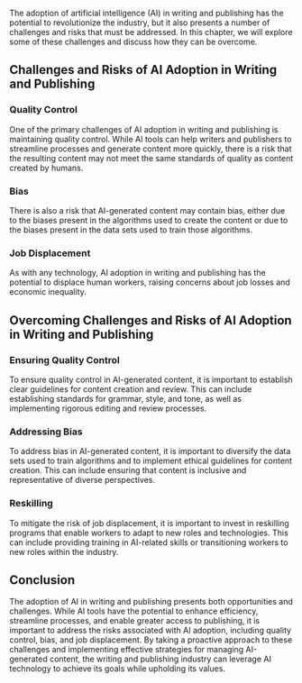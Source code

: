 

The adoption of artificial intelligence (AI) in writing and publishing has the potential to revolutionize the industry, but it also presents a number of challenges and risks that must be addressed. In this chapter, we will explore some of these challenges and discuss how they can be overcome.

Challenges and Risks of AI Adoption in Writing and Publishing
-------------------------------------------------------------

### Quality Control

One of the primary challenges of AI adoption in writing and publishing is maintaining quality control. While AI tools can help writers and publishers to streamline processes and generate content more quickly, there is a risk that the resulting content may not meet the same standards of quality as content created by humans.

### Bias

There is also a risk that AI-generated content may contain bias, either due to the biases present in the algorithms used to create the content or due to the biases present in the data sets used to train those algorithms.

### Job Displacement

As with any technology, AI adoption in writing and publishing has the potential to displace human workers, raising concerns about job losses and economic inequality.

Overcoming Challenges and Risks of AI Adoption in Writing and Publishing
------------------------------------------------------------------------

### Ensuring Quality Control

To ensure quality control in AI-generated content, it is important to establish clear guidelines for content creation and review. This can include establishing standards for grammar, style, and tone, as well as implementing rigorous editing and review processes.

### Addressing Bias

To address bias in AI-generated content, it is important to diversify the data sets used to train algorithms and to implement ethical guidelines for content creation. This can include ensuring that content is inclusive and representative of diverse perspectives.

### Reskilling

To mitigate the risk of job displacement, it is important to invest in reskilling programs that enable workers to adapt to new roles and technologies. This can include providing training in AI-related skills or transitioning workers to new roles within the industry.

Conclusion
----------

The adoption of AI in writing and publishing presents both opportunities and challenges. While AI tools have the potential to enhance efficiency, streamline processes, and enable greater access to publishing, it is important to address the risks associated with AI adoption, including quality control, bias, and job displacement. By taking a proactive approach to these challenges and implementing effective strategies for managing AI-generated content, the writing and publishing industry can leverage AI technology to achieve its goals while upholding its values.

